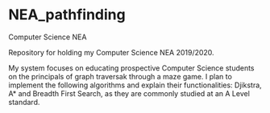 # NEA_pathfinding
Computer Science NEA 

Repository for holding my Computer Science NEA 2019/2020.

My system focuses on educating prospective Computer Science students on the principals of graph traversak through a maze game.
I plan to implement the following algorithms and explain their functionalities: Djikstra, A* and Breadth First Search, as they are 
commonly studied at an A Level standard. 
